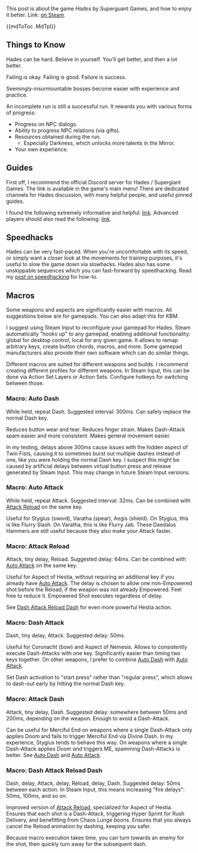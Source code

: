 This post is about the game _Hades_ by Superguant Games, and how to enjoy it better. Link: [on Steam](https://store.steampowered.com/app/1145360).

{{mdToToc .MdTpl}}

## Things to Know

Hades can be hard. Believe in yourself. You'll get better, and then a lot better.

Failing is okay. Failing is good. Failure is success.

Seemingly-insurmountable bosses become easier with experience and practice.

An incomplete run is still a successful run. It rewards you with various forms of progress:

* Progress on NPC dialogs.
* Ability to progress NPC relations (via gifts).
* Resources obtained during the run.
  * Especially Darkness, which unlocks more talents in the Mirror.
* Your own experience.

## Guides

First off, I recommend the official Discord server for Hades / Supergiant Games. The link is available in the game's main menu! There are dedicated channels for Hades discussion, with many helpful people, and useful pinned guides.

I found the following extremely informative and helpful: [link](https://www.leereamsnyder.com/blog/hades-build-guide). Advanced players should also read the following: [link](https://docs.google.com/document/d/16_JXPaAt8fegie6Ss2x5tVeaR-FzoFlIgp0etd3yLHI).

## Speedhacks

Hades can be very fast-paced. When you're uncomfortable with its speed, or simply want a closer look at the movements for training purposes, it's useful to slow the game down via slowhacks. Hades also has some unskippable sequences which you can fast-forward by speedhacking. Read my [post on speedhacking](/posts/speed) for how-to.

## Macros

Some weapons and aspects are significantly easier with macros. All suggestions below are for gamepads. You can also adapt this for KBM.

I suggest using Steam Input to reconfigure your gamepad for Hades. Steam automatically "hooks up" to any gamepad, enabling additional functionality: global for desktop control, local for any given game. It allows to remap arbitrary keys, create button chords, macros, and more. Some gamepad manufacturers also provide their own software which can do similar things.

Different macros are suited for different weapons and builds. I recommend creating different profiles for different weapons. In Steam Input, this can be done via Action Set Layers or Action Sets. Configure hotkeys for switching between those.

### Macro: Auto Dash

While held, repeat Dash. Suggested interval: 300ms. Can safely replace the normal Dash key.

Reduces button wear and tear. Reduces finger strain. Makes Dash-Attack spam easier and more consistent. Makes general movement easier.

In my testing, delays above 300ms cause issues with the hidden aspect of Twin Fists, causing it to sometimes burst out multiple dashes instead of one, like you were holding the normal Dash key. I suspect this might be caused by artificial delays between virtual button press and release generated by Steam Input. This may change in future Steam Input versions.

### Macro: Auto Attack

While held, repeat Attack. Suggested interval: 32ms. Can be combined with [Attack Reload](#macro-attack-reload) on the same key.

Useful for Stygius (sword), Varatha (spear), Aegis (shield). On Stygius, this is like Flurry Slash. On Varatha, this is like Flurry Jab. These Daedalus Hammers are still useful because they also make your Attack faster.

### Macro: Attack Reload

Attack, tiny delay, Reload. Suggested delay: 64ms. Can be combined with [Auto Attack](#macro-auto-attack) on the same key.

Useful for Aspect of Hestia, without requiring an additional key if you already have [Auto Attack](#macro-auto-attack). The delay is chosen to allow one non-Empowered shot before the Reload, if the weapon was not already Empowered. Feel free to reduce it. Empowered Shot executes regardless of delay.

See [Dash Attack Reload Dash](#macro-dash-attack-reload-dash) for even more powerful Hestia action.

### Macro: Dash Attack

Dash, tiny delay, Attack. Suggested delay: 50ms.

Useful for Coronacht (bow) and Aspect of Nemesis. Allows to consistently execute Dash-Attacks with one key. Significantly easier than timing two keys together. On other weapons, I prefer to combine [Auto Dash](#macro-auto-dash) with [Auto Attack](#macro-auto-attack).

Set Dash activation to "start press" rather than "regular press", which allows to dash-out early by hitting the normal Dash key.

### Macro: Attack Dash

Attack, tiny delay, Dash. Suggested delay: somewhere between 50ms and 200ms, depending on the weapon. Enough to avoid a Dash-Attack.

Can be useful for Merciful End on weapons where a single Dash-Attack only applies Doom and fails to trigger Merciful End via Divine Dash. In my experience, Stygius tends to behave this way. On weapons where a single Dash-Attack applies Doom _and_ triggers ME, spamming Dash-Attacks is better. See [Auto Dash](#macro-auto-dash) and [Auto Attack](#macro-auto-attack).

### Macro: Dash Attack Reload Dash

Dash, delay, Attack, delay, Reload, delay, Dash. Suggested delay: 50ms between each action. In Steam Input, this means increasing "fire delays": 50ms, 100ms, and so on.

Improved version of [Attack Reload](#macro-attack-reload), specialized for Aspect of Hestia. Ensures that each shot is a Dash-Attack, triggering Hyper Sprint for Rush Delivery, and benefitting from Chaos Lunge boons. Ensures that you always cancel the Reload animation by dashing, keeping you safer.

Because macro execution takes time, you can turn towards an enemy for the shot, then quickly turn away for the subsequent dash.
